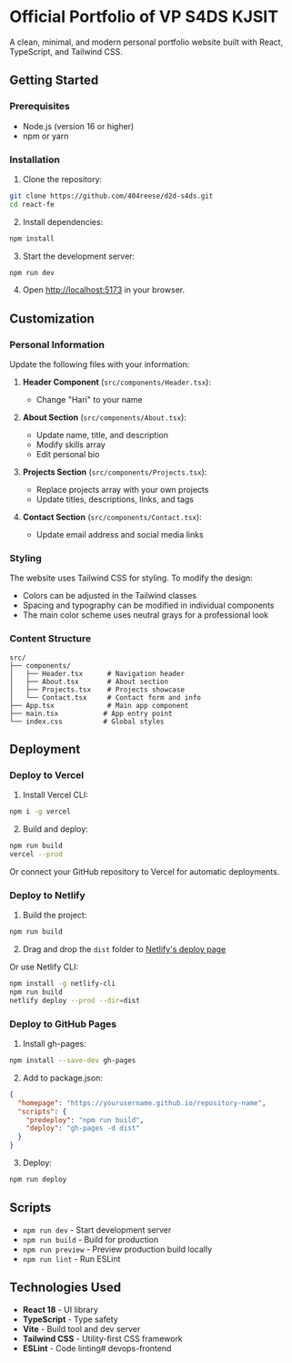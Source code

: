 # Official Portfolio of VP S4DS KJSIT

A clean, minimal, and modern personal portfolio website built with React, TypeScript, and Tailwind CSS.

## Getting Started

### Prerequisites

- Node.js (version 16 or higher)
- npm or yarn

### Installation

1. Clone the repository:
```bash
git clone https://github.com/404reese/d2d-s4ds.git
cd react-fe
```

2. Install dependencies:
```bash
npm install
```

3. Start the development server:
```bash
npm run dev
```

4. Open [http://localhost:5173](http://localhost:5173) in your browser.

## Customization

### Personal Information

Update the following files with your information:

1. **Header Component** (`src/components/Header.tsx`):
   - Change "Hari" to your name

2. **About Section** (`src/components/About.tsx`):
   - Update name, title, and description
   - Modify skills array
   - Edit personal bio

3. **Projects Section** (`src/components/Projects.tsx`):
   - Replace projects array with your own projects
   - Update titles, descriptions, links, and tags

4. **Contact Section** (`src/components/Contact.tsx`):
   - Update email address and social media links

### Styling

The website uses Tailwind CSS for styling. To modify the design:

- Colors can be adjusted in the Tailwind classes
- Spacing and typography can be modified in individual components
- The main color scheme uses neutral grays for a professional look

### Content Structure

```
src/
├── components/
│   ├── Header.tsx      # Navigation header
│   ├── About.tsx       # About section
│   ├── Projects.tsx    # Projects showcase
│   └── Contact.tsx     # Contact form and info
├── App.tsx             # Main app component
├── main.tsx           # App entry point
└── index.css          # Global styles
```

## Deployment

### Deploy to Vercel

1. Install Vercel CLI:
```bash
npm i -g vercel
```

2. Build and deploy:
```bash
npm run build
vercel --prod
```

Or connect your GitHub repository to Vercel for automatic deployments.

### Deploy to Netlify

1. Build the project:
```bash
npm run build
```

2. Drag and drop the `dist` folder to [Netlify's deploy page](https://app.netlify.com/drop)

Or use Netlify CLI:
```bash
npm install -g netlify-cli
npm run build
netlify deploy --prod --dir=dist
```

### Deploy to GitHub Pages

1. Install gh-pages:
```bash
npm install --save-dev gh-pages
```

2. Add to package.json:
```json
{
  "homepage": "https://yourusername.github.io/repository-name",
  "scripts": {
    "predeploy": "npm run build",
    "deploy": "gh-pages -d dist"
  }
}
```

3. Deploy:
```bash
npm run deploy
```

## Scripts

- `npm run dev` - Start development server
- `npm run build` - Build for production
- `npm run preview` - Preview production build locally
- `npm run lint` - Run ESLint

## Technologies Used

- **React 18** - UI library
- **TypeScript** - Type safety
- **Vite** - Build tool and dev server
- **Tailwind CSS** - Utility-first CSS framework
- **ESLint** - Code linting#   d e v o p s - f r o n t e n d  
 